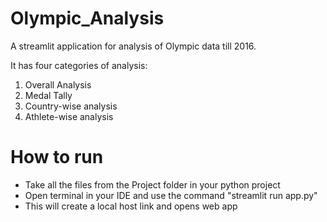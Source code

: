 # Olympic_Analysis
A streamlit application for analysis of Olympic data till 2016.

It has four categories of analysis:
1. Overall Analysis
2. Medal Tally
3. Country-wise analysis
4. Athlete-wise analysis

# How to run
- Take all the files from the Project folder in your python project
- Open terminal in your IDE and use the command "streamlit run app.py"
- This will create a local host link and opens web app
